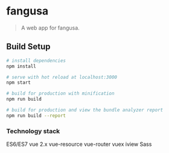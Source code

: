 # fangusa

> A web app for fangusa.

## Build Setup

``` bash
# install dependencies
npm install

# serve with hot reload at localhost:3000
npm start

# build for production with minification
npm run build

# build for production and view the bundle analyzer report
npm run build --report
```

### Technology stack
ES6/ES7
vue 2.x
vue-resource
vue-router
vuex
iview
Sass
